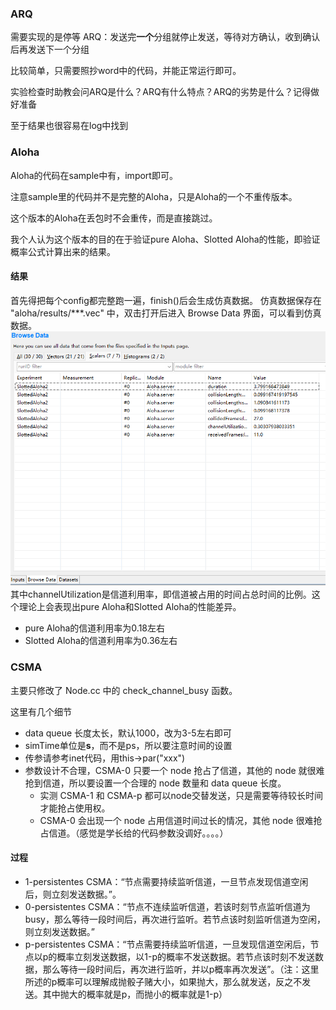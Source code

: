 ### ARQ
需要实现的是停等 ARQ：发送完**一个**分组就停止发送，等待对方确认，收到确认后再发送下一个分组 

比较简单，只需要照抄word中的代码，并能正常运行即可。

实验检查时助教会问ARQ是什么？ARQ有什么特点？ARQ的劣势是什么？记得做好准备

至于结果也很容易在log中找到

### Aloha

Aloha的代码在sample中有，import即可。

注意sample里的代码并不是完整的Aloha，只是Aloha的一个不重传版本。

这个版本的Aloha在丢包时不会重传，而是直接跳过。

我个人认为这个版本的目的在于验证pure Aloha、Slotted Aloha的性能，即验证概率公式计算出来的结果。

#### 结果
首先得把每个config都完整跑一遍，finish()后会生成仿真数据。
仿真数据保存在 "aloha/results/***.vec" 中，双击打开后进入 Browse Data 界面，可以看到仿真数据。
![alt text](image.png)
其中channelUtilization是信道利用率，即信道被占用的时间占总时间的比例。这个理论上会表现出pure Aloha和Slotted Aloha的性能差异。
- pure Aloha的信道利用率为0.18左右
- Slotted Aloha的信道利用率为0.36左右

### CSMA
主要只修改了 Node.cc 中的 check_channel_busy 函数。

这里有几个细节

- data queue 长度太长，默认1000，改为3-5左右即可
- simTime单位是**s**，而不是ps，所以要注意时间的设置
- 传参请参考inet代码，用this->par("xxx")
- 参数设计不合理，CSMA-0 只要一个 node 抢占了信道，其他的 node 就很难抢到信道，所以要设置一个合理的 node 数量和 data queue 长度。
  - 实测 CSMA-1 和 CSMA-p 都可以node交替发送，只是需要等待较长时间才能抢占使用权。
  - CSMA-0 会出现一个 node 占用信道时间过长的情况，其他 node 很难抢占信道。（感觉是学长给的代码参数没调好。。。。）

#### 过程

- 1-persistentes CSMA：“节点需要持续监听信道，一旦节点发现信道空闲后，则立刻发送数据。”。
- 0-persistentes CSMA：“节点不连续监听信道，若该时刻节点监听信道为busy，那么等待一段时间后，再次进行监听。若节点该时刻监听信道为空闲，则立刻发送数据。”
- p-persistentes CSMA：“节点需要持续监听信道，一旦发现信道空闲后，节点以p的概率立刻发送数据，以1-p的概率不发送数据。若节点该时刻不发送数据，那么等待一段时间后，再次进行监听，并以p概率再次发送”。（注：这里所述的p概率可以理解成抛骰子赌大小，如果抛大，那么就发送，反之不发送。其中抛大的概率就是p，而抛小的概率就是1-p）
